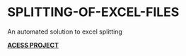 # SPLITTING-OF-EXCEL-FILES
An automated solution to excel splitting

**[ACESS PROJECT](EXCEL-ROW-SPLITTING.IPYNB)**

